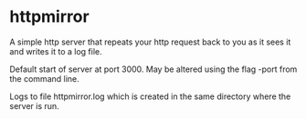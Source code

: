 httpmirror
==========

A simple http server that repeats your http request back to you as it sees it and writes it to a log file.

Default start of server at port 3000. May be altered using the flag -port from the command line.

Logs to file httpmirror.log which is created in the same directory where the server is run.
